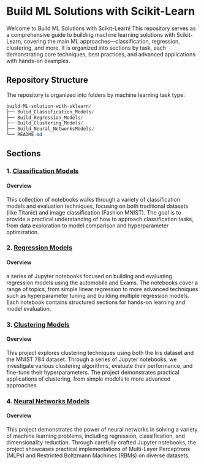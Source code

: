 # Build ML Solutions with Scikit-Learn

Welcome to Build ML Solutions with Scikit-Learn! This repository serves as a comprehensive guide to building machine learning solutions with Scikit-Learn, covering the main ML approaches—classification, regression, clustering, and more. It is organized into sections by task, each demonstrating core techniques, best practices, and advanced applications with hands-on examples.

## Repository Structure
The repository is organized into folders by machine learning task type:

```csharp
build-ML-solution-with-sklearn/
├── Bulid_Classification_Models/
├── Build_Regression_Models/
├── Build_Clustering_Models/
├── Build_Neural_NetworksModels/
└── README.md
```
## Sections
### 1. [Classification Models](https://github.com/0xAgamy/Build_ML_Solutions_with_sklearn/tree/main/Bulid_Classification_Models)
#### Overview
This collection of notebooks walks through a variety of classification models and evaluation techniques, focusing on both traditional datasets (like Titanic) and image classification (Fashion MNIST). The goal is to provide a practical understanding of how to approach classification tasks, from data exploration to model comparison and hyperparameter optimization.

### 2. [Regression Models](https://github.com/0xAgamy/Build_ML_Solutions_with_sklearn/tree/main/Build_Regression_Models)
#### Overview
a series of Jupyter notebooks focused on building and evaluating regression models using the automobile and Exams. The notebooks cover a range of topics, from simple linear regression to more advanced techniques such as hyperparameter tuning and building multiple regression models. Each notebook contains structured sections for hands-on learning and model evaluation.

### 3. [Clustering Models](https://github.com/0xAgamy/Build_ML_Solutions_with_sklearn/tree/main/Build_Clustering_Models)
#### Overview
This project explores clustering techniques using both the Iris dataset and the MNIST 784 dataset. Through a series of Jupyter notebooks, we investigate various clustering algorithms, evaluate their performance, and fine-tune their hyperparameters. The project demonstrates practical applications of clustering, from simple models to more advanced approaches.

### 4. [Neural Networks Models](https://github.com/0xAgamy/Build_ML_Solutions_with_sklearn/tree/main/Build_Neural_Networks_Models)
#### Overview
This project demonstrates the power of neural networks in solving a variety of machine learning problems, including regression, classification, and dimensionality reduction. Through carefully crafted Jupyter notebooks, the project showcases practical implementations of Multi-Layer Perceptrons (MLPs) and Restricted Boltzmann Machines (RBMs) on diverse datasets.

